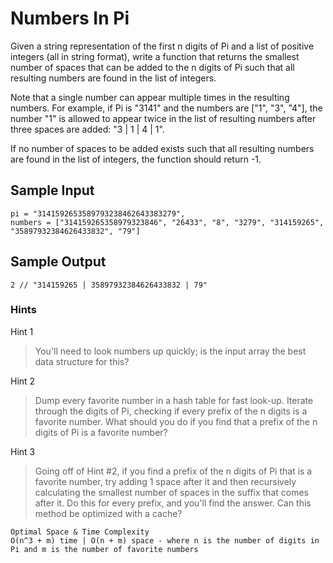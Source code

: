 # Numbers In Pi

Given a string representation of the first n digits of Pi and a list of positive integers (all in string format), write a function that returns the smallest number of spaces that can be added to the n digits of Pi such that all resulting numbers are found in the list of integers.

Note that a single number can appear multiple times in the resulting numbers. For example, if Pi is "3141" and the numbers are ["1", "3", "4"], the number "1" is allowed to appear twice in the list of resulting numbers after three spaces are added: "3 | 1 | 4 | 1".

If no number of spaces to be added exists such that all resulting numbers are found in the list of integers, the function should return -1.

## Sample Input

```
pi = "3141592653589793238462643383279",
numbers = ["314159265358979323846", "26433", "8", "3279", "314159265", "35897932384626433832", "79"]
```

## Sample Output

```
2 // "314159265 | 35897932384626433832 | 79"
```

### Hints

Hint 1
> You'll need to look numbers up quickly; is the input array the best data structure for this?

Hint 2
> Dump every favorite number in a hash table for fast look-up. Iterate through the digits of Pi, checking if every prefix of the n digits is a favorite number. What should you do if you find that a prefix of the n digits of Pi is a favorite number?

Hint 3
> Going off of Hint #2, if you find a prefix of the n digits of Pi that is a favorite number, try adding 1 space after it and then recursively calculating the smallest number of spaces in the suffix that comes after it. Do this for every prefix, and you'll find the answer. Can this method be optimized with a cache?

```
Optimal Space & Time Complexity
O(n^3 + m) time | O(n + m) space - where n is the number of digits in Pi and m is the number of favorite numbers
```
